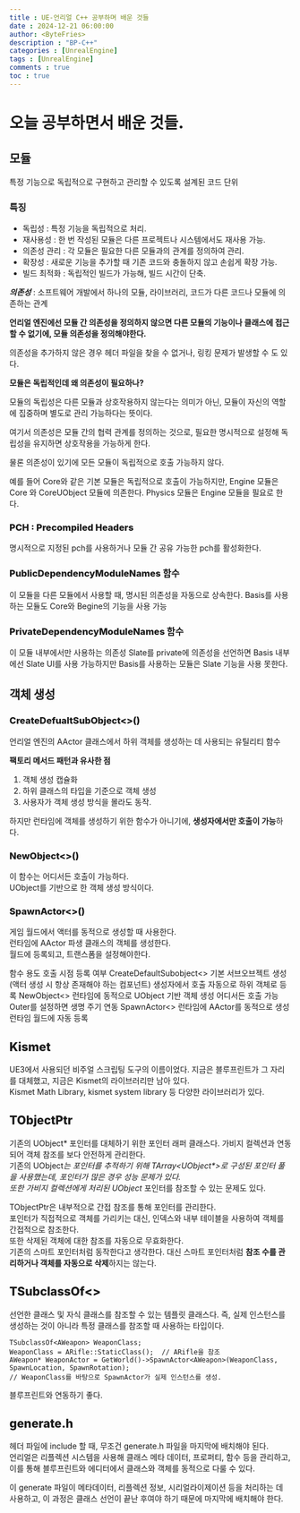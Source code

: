 ```yaml
---
title : UE-언리얼 C++ 공부하며 배운 것들
date : 2024-12-21 06:00:00
author: <ByteFries>
description : "BP-C++"
categories : [UnrealEngine]
tags : [UnrealEngine]
comments : true
toc : true
---
```


# <span style = "font-weight: 800;">오늘 공부하면서 배운 것들.</span>

## <span style = "font-weight: 800;">모듈</span>
 특정 기능으로 독립적으로 구현하고 관리할 수 있도록 설계된 코드 단위
### <span style = "font-weight: 800;">특징</span>
- 독립성 : 특정 기능을 독립적으로 처리.
- 재사용성 : 한 번 작성된 모듈은 다른 프로젝트나 시스템에서도 재사용 가능.
- 의존성 관리 : 각 모듈은 필요한 다른 모듈과의 관계를 정의하여 관리.
- 확장성 : 새로운 기능을 추가할 때 기존 코드와 충돌하지 않고 손쉽게 확장 가능.
- 빌드 최적화 : 독립적인 빌드가 가능해, 빌드 시간이 단축.


***의존성***
 : 소프트웨어 개발에서 하나의 모듈, 라이브러리, 코드가 다른 코드나 모듈에 의존하는 관계

**언리얼 엔진에선 모듈 간 의존성을 정의하지 않으면 다른 모듈의 기능이나 클래스에 접근할 수 없기에, 모듈 의존성을 정의해야한다.**

의존성을 추가하지 않은 경우 헤더 파일을 찾을 수 없거나, 링킹 문제가 발생할 수 도 있다.

**모듈은 독립적인데 왜 의존성이 필요하나?**

모듈의 독립성은 다른 모듈과 상호작용하지 않는다는 의미가 아닌, 모듈이 자신의 역할에 집중하며 별도로 관리 가능하다는 뜻이다.

여기서 의존성은 모듈 간의 협력 관계를 정의하는 것으로, 필요한 명시적으로 설정해 독립성을 유지하면 상호작용을 가능하게 한다.

물론 의존성이 있기에 모든 모듈이 독립적으로 호출 가능하지 않다.

예를 들어 Core와 같은 기본 모듈은 독립적으로 호출이 가능하지만, Engine 모듈은 Core 와 CoreUObject 모듈에 의존한다.
Physics 모듈은 Engine 모듈을 필요로 한다.


### <span style = "font-weight: 800;">PCH : Precompiled Headers</span>

명시적으로 지정된 pch를 사용하거나 모듈 간 공유 가능한 pch를 활성화한다.

### <span style = "font-weight: 800;">PublicDependencyModuleNames 함수</span>
이 모듈을 다른 모듈에서 사용할 때, 명시된 의존성을 자동으로 상속한다.
Basis를 사용하는 모듈도 Core와 Begine의 기능을 사용 가능

### <span style = "font-weight: 800;">PrivateDependencyModuleNames 함수</span>
이 모듈 내부에서만 사용하는 의존성
Slate를 private에 의존성을 선언하면 Basis 내부에선 Slate UI를 사용 가능하지만 Basis를 사용하는 모듈은 Slate 기능을 사용 못한다.

## <span style = "font-weight: 800;">객체 생성</span>

### <span style = "font-weight: 800;">CreateDefualtSubObject<>()</span>
언리얼 엔진의 AActor 클래스에서 하위 객체를 생성하는 데 사용되는 유틸리티 함수  

**팩토리 메서드 패턴과 유사한 점**  
1. 객체 생성 캡슐화  
2. 하위 클래스의 타입을 기준으로 객체 생성  
3. 사용자가 객체 생성 방식을 몰라도 동작.  

하지만 런타임에 객체를 생성하기 위한 함수가 아니기에, **생성자에서만 호출이 가능**하다.  

### <span style = "font-weight: 800;">NewObject<>()</span>
이 함수는 어디서든 호출이 가능하다.  
UObject를 기반으로 한 객체 생성 방식이다.  

### <span style = "font-weight: 800;">SpawnActor<>()</span>
게임 월드에서 액터를 동적으로 생성할 때 사용한다.  
런타임에 AActor 파생 클래스의 객체를 생성한다.  
월드에 등록되고, 트랜스폼을 설정해야한다.  

함수	용도	호출 시점	등록 여부
CreateDefaultSubobject<>	기본 서브오브젝트 생성 (액터 생성 시 항상 존재해야 하는 컴포넌트)	생성자에서 호출	자동으로 하위 객체로 등록
NewObject<>	런타임에 동적으로 UObject 기반 객체 생성	어디서든 호출 가능	Outer를 설정하면 생명 주기 연동
SpawnActor<>	런타임에 AActor를 동적으로 생성	런타임	월드에 자동 등록


## <span style = "font-weight: 800;">Kismet</span>
UE3에서 사용되던 비주얼 스크립팅 도구의 이름이었다. 지금은 블루프린트가 그 자리를 대체했고, 지금은 Kismet의 라이브러리만 남아 있다.  
Kismet Math Library, kismet system library 등 다양한 라이브러리가 있다.  

## <span style = "font-weight: 800;">TObjectPtr</span>
기존의 UObject* 포인터를 대체하기 위한 포인터 래퍼 클래스다. 가비지 컬렉션과 연동되어 객체 참조를 보다 안전하게 관리한다.  
기존의 UObject*는 포인터를 추적하기 위해 TArray&lt;UObject\*&gt;로 구성된 포인터 풀을 사용했는데, 포인터가 많은 경우 성능 문제가 있다.  
또한 가비지 컬렉션에게 처리된 UObject* 포인터를 참조할 수 있는 문제도 있다.  

TObjectPtr은 내부적으로 간접 참조를 통해 포인터를 관리한다.  
포인터가 직접적으로 객체를 가리키는 대신, 인덱스와 내부 테이블을 사용하여 객체를 간접적으로 참조한다.  
또한 삭제된 객체에 대한 참조를 자동으로 무효화한다.  
기존의 스마트 포인터처럼 동작한다고 생각한다. 대신 스마트 포인터처럼 **참조 수를 관리하거나 객체를 자동으로 삭제**하지는 않는다.  


## <span style = "font-weight: 800;">TSubclassOf<></span>
선언한 클래스 및 자식 클래스를 참조할 수 있는 템플릿 클래스다. 즉, 실제 인스턴스를 생성하는 것이 아니라 특정 클래스를 참조할 때 사용하는 타입이다.  
```
TSubclassOf<AWeapon> WeaponClass;
WeaponClass = ARifle::StaticClass();  // ARifle을 참조
AWeapon* WeaponActor = GetWorld()->SpawnActor<AWeapon>(WeaponClass, SpawnLocation, SpawnRotation); 
// WeaponClass를 바탕으로 SpawnActor가 실제 인스턴스를 생성.
```
블루프린트와 연동하기 좋다.

## <span style = "font-weight: 800;">generate.h</span>
헤더 파일에 include 할 때, 무조건 generate.h 파일을 마지막에 배치해야 된다.  
언리얼은 리플렉션 시스템을 사용해 클래스 메타 데이터, 프로퍼티, 함수 등을 관리하고,  
이를 통해 블루프린트와 에디터에서 클래스와 객체를 동적으로 다룰 수 있다.  

이 generate 파일이 메타데이터, 리플렉션 정보, 시리얼라이제이션 등을 처리하는 데 사용하고, 이 과정은 클래스 선언이 끝난 후여야 하기 때문에 마지막에 배치해야 한다.  
